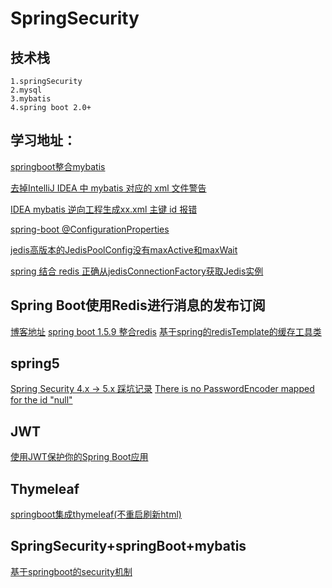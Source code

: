 # SpringSecurity
## 技术栈
    1.springSecurity
    2.mysql
    3.mybatis
    4.spring boot 2.0+
## 学习地址：
   [springboot整合mybatis](https://blog.csdn.net/winter_chen001/article/details/77249029)

   [去掉IntelliJ IDEA 中 mybatis 对应的 xml 文件警告](https://blog.csdn.net/aubdiy/article/details/68485336)

   [IDEA mybatis 逆向工程生成xx.xml 主键 id 报错](https://blog.csdn.net/liuyinfei_java/article/details/79921797)

   [spring-boot @ConfigurationProperties](https://blog.csdn.net/guduyishuai/article/details/70879952)

   [jedis高版本的JedisPoolConfig没有maxActive和maxWait](https://blog.csdn.net/lovesomnus/article/details/52021181)

   [spring 结合 redis 正确从jedisConnectionFactory获取Jedis实例](https://blog.csdn.net/tiantiandjava/article/details/42913691)

## Spring Boot使用Redis进行消息的发布订阅
   [博客地址](https://www.tianmaying.com/tutorial/springboot-redis-message)
   [spring boot 1.5.9 整合redis](https://yq.aliyun.com/articles/539524)
   [基于spring的redisTemplate的缓存工具类](http://hbxflihua.iteye.com/blog/2328156)
   
## spring5
   [Spring Security 4.x -> 5.x 踩坑记录](http://springcloud.cn/view/13)
   [There is no PasswordEncoder mapped for the id "null"](https://blog.csdn.net/dream_an/article/details/79381459)
   
## JWT
   [使用JWT保护你的Spring Boot应用](https://segmentfault.com/a/1190000009231329)

## Thymeleaf
   [springboot集成thymeleaf(不重启刷新html)](https://blog.csdn.net/KevinDai007/article/details/79479847)
   
## SpringSecurity+springBoot+mybatis
   [基于springboot的security机制](https://segmentfault.com/a/1190000013057238)
